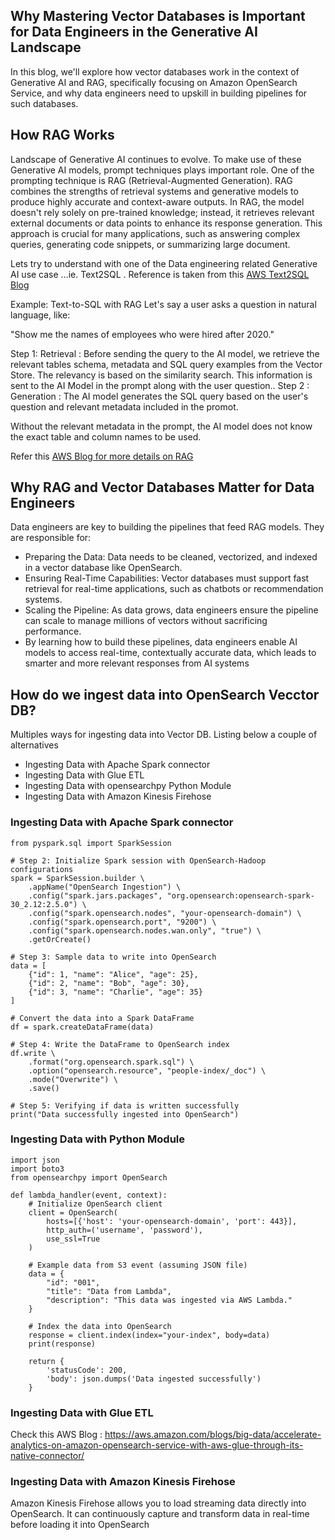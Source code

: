 ## Why Mastering Vector Databases is Important for Data Engineers in the Generative AI Landscape

In this blog, we'll explore how vector databases work in the context of Generative AI and RAG, specifically focusing on Amazon OpenSearch Service, and why data engineers need to upskill in building pipelines for such databases.

## How RAG Works

Landscape of Generative AI continues to evolve. To make use of these Generative AI models, prompt techniques plays important role. One of the prompting technique is RAG (Retrieval-Augmented Generation). RAG combines the strengths of retrieval systems and generative models to produce highly accurate and context-aware outputs. In RAG, the model doesn't rely solely on pre-trained knowledge; instead, it retrieves relevant external documents or data points to enhance its response generation. This approach is crucial for many applications, such as answering complex queries, generating code snippets, or summarizing large document. 

Lets try to understand with one of the Data engineering related Generative AI use case ...ie. Text2SQL . Reference is taken from this [AWS Text2SQL Blog](https://aws.amazon.com/blogs/machine-learning/build-a-robust-text-to-sql-solution-generating-complex-queries-self-correcting-and-querying-diverse-data-sources/)

Example: Text-to-SQL with RAG
Let's say a user asks a question in natural language, like:

"Show me the names of employees who were hired after 2020."

Step 1: Retrieval : Before sending the query to the AI model, we retrieve the relevant tables schema, metadata and SQL query examples from the Vector Store. The relevancy is based on the similarity search. This information is sent to the AI Model in the prompt along with the user question..
Step 2 : Generation : The AI model generates the SQL query based on the user's question and relevant metadata included in the promot.

Without the relevant metadata in the prompt, the AI model does not know the exact  table and column names to be used.

Refer this [AWS Blog for more details on RAG](https://aws.amazon.com/what-is/retrieval-augmented-generation/)

## Why RAG and Vector Databases Matter for Data Engineers

Data engineers are key to building the pipelines that feed RAG models. They are responsible for:

* Preparing the Data: Data needs to be cleaned, vectorized, and indexed in a vector database like OpenSearch.
* Ensuring Real-Time Capabilities: Vector databases must support fast retrieval for real-time applications, such as chatbots or recommendation systems.
* Scaling the Pipeline: As data grows, data engineers ensure the pipeline can scale to manage millions of vectors without sacrificing performance.
* By learning how to build these pipelines, data engineers enable AI models to access real-time, contextually accurate data, which leads to smarter and more relevant responses from AI systems

## How do we ingest data into OpenSearch Vecctor DB?

Multiples ways for ingesting data into Vector DB. Listing below a couple of alternatives

* Ingesting Data with Apache Spark connector
* Ingesting Data with Glue ETL
* Ingesting Data with opensearchpy Python Module
* Ingesting Data with Amazon Kinesis Firehose

### Ingesting Data with Apache Spark connector 

```
from pyspark.sql import SparkSession

# Step 2: Initialize Spark session with OpenSearch-Hadoop configurations
spark = SparkSession.builder \
    .appName("OpenSearch Ingestion") \
    .config("spark.jars.packages", "org.opensearch:opensearch-spark-30_2.12:2.5.0") \
    .config("spark.opensearch.nodes", "your-opensearch-domain") \
    .config("spark.opensearch.port", "9200") \
    .config("spark.opensearch.nodes.wan.only", "true") \
    .getOrCreate()

# Step 3: Sample data to write into OpenSearch
data = [
    {"id": 1, "name": "Alice", "age": 25},
    {"id": 2, "name": "Bob", "age": 30},
    {"id": 3, "name": "Charlie", "age": 35}
]

# Convert the data into a Spark DataFrame
df = spark.createDataFrame(data)

# Step 4: Write the DataFrame to OpenSearch index
df.write \
    .format("org.opensearch.spark.sql") \
    .option("opensearch.resource", "people-index/_doc") \
    .mode("Overwrite") \
    .save()

# Step 5: Verifying if data is written successfully
print("Data successfully ingested into OpenSearch")
```

### Ingesting Data with Python Module

```
import json
import boto3
from opensearchpy import OpenSearch

def lambda_handler(event, context):
    # Initialize OpenSearch client
    client = OpenSearch(
        hosts=[{'host': 'your-opensearch-domain', 'port': 443}],
        http_auth=('username', 'password'),
        use_ssl=True
    )
    
    # Example data from S3 event (assuming JSON file)
    data = {
        "id": "001",
        "title": "Data from Lambda",
        "description": "This data was ingested via AWS Lambda."
    }

    # Index the data into OpenSearch
    response = client.index(index="your-index", body=data)
    print(response)

    return {
        'statusCode': 200,
        'body': json.dumps('Data ingested successfully')
    }
```

### Ingesting Data with Glue ETL

Check this AWS Blog : https://aws.amazon.com/blogs/big-data/accelerate-analytics-on-amazon-opensearch-service-with-aws-glue-through-its-native-connector/

### Ingesting Data with Amazon Kinesis Firehose
Amazon Kinesis Firehose allows you to load streaming data directly into OpenSearch. It can continuously capture and transform data in real-time before loading it into OpenSearch

